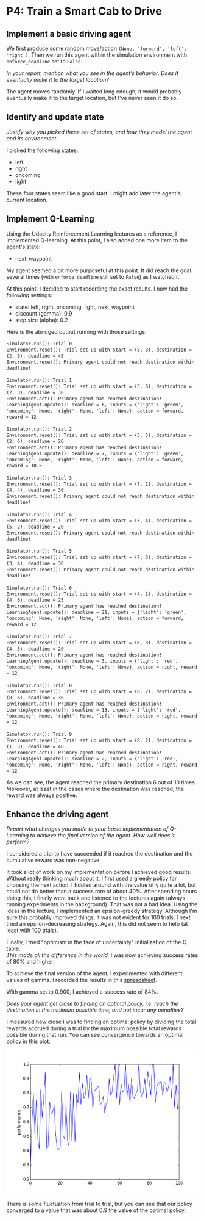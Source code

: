 # P4: Train a Smart Cab to Drive

## Implement a basic driving agent

We first produce some random move/action `(None, 'forward', 'left', 'right')`.
Then we run this agent within the simulation environment with `enforce_deadline` set to `False`.

*In your report, mention what you see in the agent’s behavior. Does it eventually make it to the target location?*

The agent moves randomly.  If I waited long enough, it would probably eventually make it to the target location, but
I've never seen it do so.

## Identify and update state

*Justify why you picked these set of states, and how they model the agent and its environment.*

I picked the following states:

* left
* right
* oncoming
* light

These four states seem like a good start.  I might add later the agent's current location.

## Implement Q-Learning

Using 
the Udacity Reinforcement Learning lectures as a reference, I implemented Q-learning.  At this point, I also added
one more item to the agent's state:

* next_waypoint

My agent seemed a bit more purposeful at this point.  It did reach the goal several times (with `enforce_deadline` still set to `False`) as I watched it.

At this point, I decided to start recording the exact results.  I now had the following settings:

* state: left, right, oncoming, light, next_waypoint
* discount (gamma): 0.9
* step size (alpha): 0.2

Here is the abridged output running with those settings:

	Simulator.run(): Trial 0
	Environment.reset(): Trial set up with start = (8, 3), destination = (2, 6), deadline = 45
	Environment.reset(): Primary agent could not reach destination within deadline!

	Simulator.run(): Trial 1
	Environment.reset(): Trial set up with start = (5, 6), destination = (2, 3), deadline = 30
	Environment.act(): Primary agent has reached destination!
	LearningAgent.update(): deadline = 6, inputs = {'light': 'green', 'oncoming': None, 'right': None, 'left': None}, action = forward, reward = 12

	Simulator.run(): Trial 2
	Environment.reset(): Trial set up with start = (5, 5), destination = (2, 6), deadline = 20
	Environment.act(): Primary agent has reached destination!
	LearningAgent.update(): deadline = 7, inputs = {'light': 'green', 'oncoming': None, 'right': None, 'left': None}, action = forward, reward = 10.5

	Simulator.run(): Trial 3
	Environment.reset(): Trial set up with start = (7, 1), destination = (4, 4), deadline = 30
	Environment.reset(): Primary agent could not reach destination within deadline!

	Simulator.run(): Trial 4
	Environment.reset(): Trial set up with start = (3, 4), destination = (5, 2), deadline = 20
	Environment.reset(): Primary agent could not reach destination within deadline!

	Simulator.run(): Trial 5
	Environment.reset(): Trial set up with start = (7, 6), destination = (3, 4), deadline = 30
	Environment.reset(): Primary agent could not reach destination within deadline!

	Simulator.run(): Trial 6
	Environment.reset(): Trial set up with start = (4, 1), destination = (4, 6), deadline = 25
	Environment.act(): Primary agent has reached destination!
	LearningAgent.update(): deadline = 21, inputs = {'light': 'green', 'oncoming': None, 'right': None, 'left': None}, action = forward, reward = 12

	Simulator.run(): Trial 7
	Environment.reset(): Trial set up with start = (6, 3), destination = (4, 5), deadline = 20
	Environment.act(): Primary agent has reached destination!
	LearningAgent.update(): deadline = 3, inputs = {'light': 'red', 'oncoming': None, 'right': None, 'left': None}, action = right, reward = 12

	Simulator.run(): Trial 8
	Environment.reset(): Trial set up with start = (6, 2), destination = (8, 6), deadline = 30
	Environment.act(): Primary agent has reached destination!
	LearningAgent.update(): deadline = 13, inputs = {'light': 'red', 'oncoming': None, 'right': None, 'left': None}, action = right, reward = 12

	Simulator.run(): Trial 9
	Environment.reset(): Trial set up with start = (8, 2), destination = (1, 3), deadline = 40
	Environment.act(): Primary agent has reached destination!
	LearningAgent.update(): deadline = 2, inputs = {'light': 'red', 'oncoming': None, 'right': None, 'left': None}, action = right, reward = 12

As we can see, the agent reached the primary destination 6 out of 10 times.  Moreover, at least in the cases where the destination was reached, the reward was always positive.

## Enhance the driving agent

*Report what changes you made to your basic implementation of Q-Learning to achieve the final version of the agent. How well does it perform?*

I considered a trial to have succeeded if it reached
the destination and the cumulative reward was non-negative.

It took a lot of work on my implementation before I achieved good results.  Without really thinking much about it,
I first used a greedy policy for choosing the next action.  I fiddled around with the value of γ quite a lot, but could
not do better than a success rate of about 40%.  After spending hours doing this, I finally went back and listened
to the lectures again (always running experiments in the background).  That was not a bad idea.  Using the ideas in
the lecture, I implemented an epsilon-greedy strategy.  Although I'm sure this probably improved things, it was not evident
for 100 trials.  I next tried an epsilon-decreasing strategy.  Again, this did not seem to help (at least with 100 trials).

Finally, I tried "optimism in the face of uncertainty" initialization of the Q table.  
*This made all the difference in the world.*  I was now achieving success rates of 80% and higher.

To achieve the final version of the agent, I experimented with different values of gamma.  I recorded
the results in this [spreadsheet](../data/performance.csv).  

With gamma set to 0.900, I achieved a success rate of 84%.

*Does your agent get close to finding an optimal policy, i.e. reach the destination in the minimum possible time, and not incur any penalties?*

I measured how close I was to finding an optimal policy by dividing the total rewards accrued during a trial by the maximum 
possible total rewards possible during that run.  You can see convergence towards an optimal policy in this plot:

![learning growth](learning_growth.png "Learning growth")

There is some fluctuation from trial to trial, but you can see that our policy converged to a value that was about 0.9 the value of the optimal policy.
